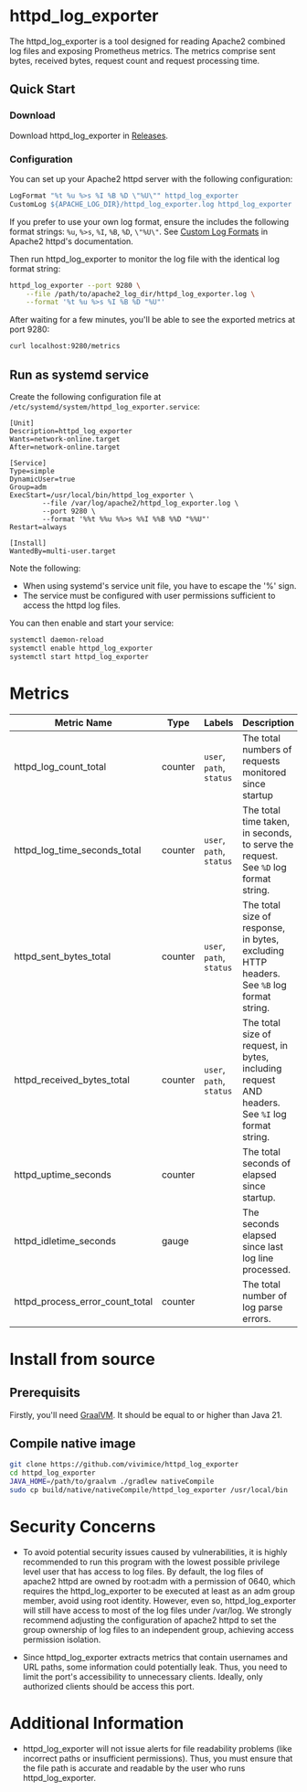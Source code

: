 # httpd_log_exporter

The httpd_log_exporter is a tool designed for reading Apache2 combined log files and exposing Prometheus metrics. The metrics comprise sent bytes, received bytes, request count and request processing time.

## Quick Start

### Download

Download httpd_log_exporter in [Releases](releases).

### Configuration

You can set up your Apache2 httpd server with the following configuration:

```apache
LogFormat "%t %u %>s %I %B %D \"%U\"" httpd_log_exporter
CustomLog ${APACHE_LOG_DIR}/httpd_log_exporter.log httpd_log_exporter
```

If you prefer to use your own log format, ensure the includes the following format strings: `%u`, `%>s`, `%I`, `%B`, `%D`, `\"%U\"`. See [Custom Log Formats](https://httpd.apache.org/docs/2.4/mod/mod_log_config.html#formats) in Apache2 httpd's documentation.

Then run httpd_log_exporter to monitor the log file with the identical log format string:

```sh
httpd_log_exporter --port 9280 \
    --file /path/to/apache2_log_dir/httpd_log_exporter.log \
    --format '%t %u %>s %I %B %D "%U"'
```

After waiting for a few minutes, you'll be able to see the exported metrics at port 9280:

```sh
curl localhost:9280/metrics
```

## Run as systemd service

Create the following configuration file at `/etc/systemd/system/httpd_log_exporter.service`:

```systemd
[Unit]
Description=httpd_log_exporter
Wants=network-online.target
After=network-online.target

[Service]
Type=simple
DynamicUser=true
Group=adm
ExecStart=/usr/local/bin/httpd_log_exporter \
        --file /var/log/apache2/httpd_log_exporter.log \
        --port 9280 \
        --format '%%t %%u %%>s %%I %%B %%D "%%U"'
Restart=always

[Install]
WantedBy=multi-user.target
```

Note the following:
- When using systemd's service unit file, you have to escape the '%' sign.
- The service must be configured with user permissions sufficient to access the httpd log files.

You can then enable and start your service:

```bash
systemctl daemon-reload
systemctl enable httpd_log_exporter
systemctl start httpd_log_exporter
```

# Metrics

|Metric Name|Type|Labels|Description|
|-|-|-|-|
|httpd_log_count_total|counter|`user`, `path`, `status`|The total numbers of requests monitored since startup|
|httpd_log_time_seconds_total|counter|`user`, `path`, `status`|The total time taken, in seconds, to serve the request. See `%D` log format string.|
|httpd_sent_bytes_total|counter|`user`, `path`, `status`|The total size of response, in bytes, excluding HTTP headers. See `%B` log format string.|
|httpd_received_bytes_total|counter|`user`, `path`, `status`|The total size of request, in bytes, including request AND headers. See `%I` log format string.|
|httpd_uptime_seconds|counter||The total seconds of elapsed since startup.|
|httpd_idletime_seconds|gauge||The seconds elapsed since last log line processed.|
|httpd_process_error_count_total|counter||The total number of log parse errors.|

# Install from source

## Prerequisits

Firstly, you'll need [GraalVM](https://www.graalvm.org/). It should be equal to or higher than Java 21.

## Compile native image

```bash
git clone https://github.com/vivimice/httpd_log_exporter
cd httpd_log_exporter
JAVA_HOME=/path/to/graalvm ./gradlew nativeCompile
sudo cp build/native/nativeCompile/httpd_log_exporter /usr/local/bin
```

# Security Concerns

- To avoid potential security issues caused by vulnerabilities, it is highly recommended to run this program with the lowest possible privilege level user that has access to log files. By default, the log files of apache2 httpd are owned by root:adm with a permission of 0640, which requires the httpd_log_exporter to be executed at least as an adm group member, avoid using root identity. However, even so, httpd_log_exporter will still have access to most of the log files under /var/log. We strongly recommend adjusting the configuration of apache2 httpd to set the group ownership of log files to an independent group, achieving access permission isolation.

- Since httpd_log_exporter extracts metrics that contain usernames and URL paths, some information could potentially leak. Thus, you need to limit the port's accessibility to unnecessary clients. Ideally, only authorized clients should be access this port.

# Additional Information

- httpd_log_exporter will not issue alerts for file readability problems (like incorrect paths or insufficient permissions). Thus, you must ensure that the file path is accurate and readable by the user who runs httpd_log_exporter.
